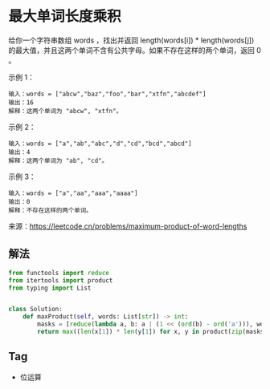 # 最大单词长度乘积
给你一个字符串数组 words ，找出并返回 length(words[i]) * length(words[j]) 的最大值，并且这两个单词不含有公共字母。如果不存在这样的两个单词，返回 0 。

示例 1：
```
输入：words = ["abcw","baz","foo","bar","xtfn","abcdef"]
输出：16
解释：这两个单词为 "abcw", "xtfn"。
```

示例 2：
```
输入：words = ["a","ab","abc","d","cd","bcd","abcd"]
输出：4
解释：这两个单词为 "ab", "cd"。
```

示例 3：
```
输入：words = ["a","aa","aaa","aaaa"]
输出：0
解释：不存在这样的两个单词。
```

来源：https://leetcode.cn/problems/maximum-product-of-word-lengths

## 解法
```python
from functools import reduce
from itertools import product
from typing import List


class Solution:
    def maxProduct(self, words: List[str]) -> int:
        masks = [reduce(lambda a, b: a | (1 << (ord(b) - ord('a'))), word, 0) for word in words]
        return max((len(x[1]) * len(y[1]) for x, y in product(zip(masks, words), repeat=2) if x[0] & y[0] == 0), default=0)
```

## Tag
- 位运算